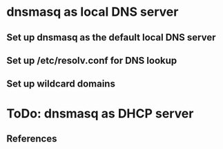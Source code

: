 # dnsmasq as local DNS server
## Set up dnsmasq as the default local DNS server
## Set up /etc/resolv.conf for DNS lookup
## Set up wildcard domains
# ToDo: dnsmasq as DHCP server
## References
